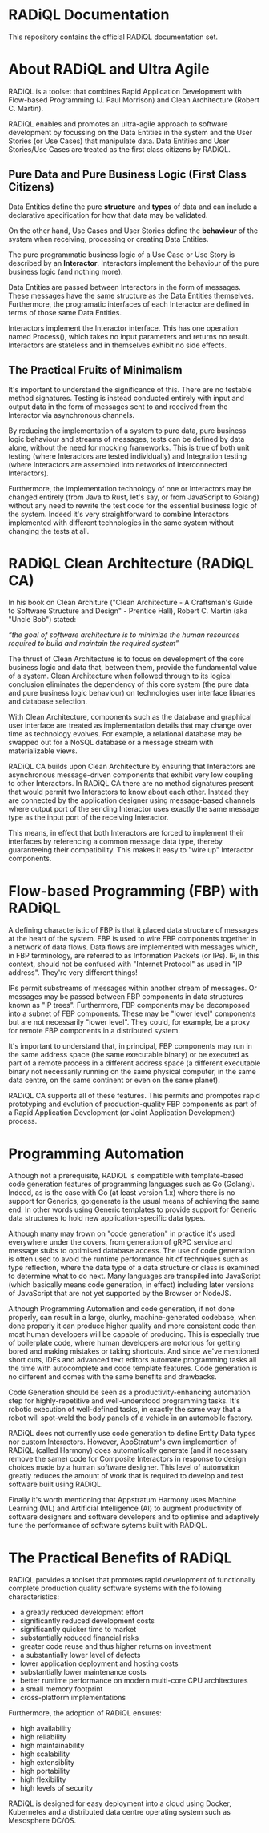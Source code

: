 # RADiQL Documentation
This repository contains the official RADiQL documentation set.

# About RADiQL and Ultra Agile

RADiQL is a toolset that combines Rapid Application Development with 
Flow-based Programming (J. Paul Morrison) and Clean Architecture
(Robert C. Martin).

RADiQL enables and promotes an ultra-agile approach to software 
development by focussing on the Data Entities in the system and
the User Stories (or Use Cases) that manipulate data. 
Data Entities and User Stories/Use Cases are treated as the 
first class citizens by RADiQL. 

## Pure Data and Pure Business Logic (First Class Citizens)

Data Entities define the pure **structure** and **types** of data and can 
include a declarative specification for how that data may be validated.

On the other hand, Use Cases and User Stories define the **behaviour** 
of the system when receiving, processing or creating Data Entities. 

The pure programmatic business logic of a Use Case or Use Story is described 
by an **Interactor**. Interactors implement the behaviour of the pure 
business logic (and nothing more).

Data Entities are passed between Interactors in
the form of messages. These messages have the same structure as the 
Data Entities themselves. Furthermore, the programatic interfaces of
each Interactor are defined in terms of those same Data Entities.

Interactors implement the Interactor interface. This has one operation
named Process(), which takes no input parameters and returns no result.
Interactors are stateless and in themselves exhibit no side effects.

## The Practical Fruits of Minimalism

It's important to understand the significance of this. There are no
testable method signatures. Testing is instead conducted entirely with 
input and output data in the form of messages sent to and received from 
the Interactor via asynchronous channels. 

By reducing the implementation of a system to pure data, pure business 
logic behaviour and streams of messages, tests can be defined by
data alone, without the need for mocking frameworks. This is true of 
both unit testing (where Interactors are tested individually) and
Integration testing (where Interactors are assembled into networks of
interconnected Interactors).

Furthermore, the implementation technology of one or Interactors may
be changed entirely (from Java to Rust, let's say, or from JavaScript 
to Golang) without any need to rewrite the test code for the essential
business logic of the system. Indeed it's very straightforward to combine
Interactors implemented with different technologies in the same system
without changing the tests at all.

# RADiQL Clean Architecture (RADiQL CA)

In his book on Clean Architure ("Clean Architecture - A Craftsman's Guide to
Software Structure and Design" - Prentice Hall), Robert C. Martin 
(aka "Uncle Bob") stated:

*“the goal of software architecture is to minimize the human resources 
required to build and maintain the required system”*

The thrust of Clean Architecture is to focus on development of the core 
business logic and data that, between them, provide the fundamental value 
of a system. Clean Architecture when followed through to its logical conclusion
eliminates the dependency of this core system (the pure data and pure business 
logic behaviour) on technologies user interface libraries and database 
selection. 

With Clean Architecture, components such as the database and graphical user 
interface are treated as implementation details that may change over time as 
technology evolves. For example, a relational database may be swapped out 
for a NoSQL database or a message stream with materializable views. 

RADiQL CA builds upon Clean Architecture by ensuring that Interactors are
asynchronous message-driven components that exhibit very low coupling to 
other Interactors. In RADiQL CA there are no method signatures present 
that would permit two Interactors to know about each other. Instead they are
connected by the application designer using message-based channels where 
output port of the sending Interactor uses exactly the same message type as 
the input port of the receiving Interactor.

This means, in effect that both Interactors are forced to implement their
interfaces by referencing a common message data type, thereby guaranteeing
their compatibility. This makes it easy to "wire up" Interactor components.

# Flow-based Programming (FBP) with RADiQL

A defining characteristic of FBP is that it placed data structure of messages
at the heart of the system. FBP is used to wire FBP components together in a
network of data flows. Data flows are implemented with messages which, in FBP 
terminology, are referred to as Information Packets (or IPs). IP, in this 
context, should not be confused with "Internet Protocol" as used in "IP address".
They're very different things!

IPs permit substreams of messages within another stream of messages. Or messages 
may be passed between FBP components in data structures known as "IP trees". 
Furthermore, FBP components may be decomposed into a subnet of FBP components.
These may be "lower level" components but are not necessarily "lower level". They
could, for example, be a proxy for remote FBP components in a distributed system.

It's important to understand that, in principal, FBP components may run in the
same address space (the same executable binary) or be executed as part of a 
remote process in a different address space (a different executable binary not
necessarily running on the same physical computer, in the same data centre, 
on the same continent or even on the same planet).

RADiQL CA supports all of these features. This permits and prompotes rapid 
prototyping and evolution of production-quality FBP components as part of a 
Rapid Application Development (or Joint Application Development) process.

# Programming Automation

Although not a prerequisite, RADiQL is compatible with template-based 
code generation features of programming languages such as Go (Golang). Indeed,
as is the case with Go (at least version 1.x) where there is no support for
Generics, go:generate is the usual means of achieving the same end. In other
words using Generic templates to provide support for Generic data structures
to hold new application-specific data types.

Although many may frown on "code generation" in practice it's used everywhere
under the covers, from generation of gRPC service and message stubs to 
optimised database access. The use of code generation is often used to avoid 
the runtime performance hit of techniques such as type reflection, where the data
type of a data structure or class is examined to determine what to do next.
Many languages are transpiled into JavaScript (which basically means
code generation, in effect) including later versions of JavaScript that are not
yet supported by the Browser or NodeJS.

Although Programming Automation and code generation, if not done properly, 
can result in a large, clunky, machine-generated codebase, when done properly 
it can produce higher quality and more consistent code than most human 
developers will be capable of producing. This is especially true of boilerplate 
code, where human developers are notorious for getting bored and making mistakes 
or taking shortcuts. And since we've mentioned short cuts, IDEs and advanced
text editors automate programming tasks all the time with autocomplete
and code template features. Code generation is no different and comes with 
the same benefits and drawbacks.

Code Generation should be seen as a productivity-enhancing automation step
for highly-repetitive and well-understood programming tasks. It's robotic
execution of well-defined tasks, in exactly the same way that a robot 
will spot-weld the body panels of a vehicle in an automobile factory.

RADiQL does not currently use code generation to define Entity Data types
nor custom Interactors. However, AppStratum's own implemention of RADiQL (called
Harmony) does automatically generate (and if necessary remove the same) 
code for Composite Interactors in response to design choices made by a 
human software designer. This level of automation greatly reduces the 
amount of work that is required to develop and test software built
using RADiQL.

Finally it's worth mentioning that Appstratum Harmony uses Machine Learning (ML) 
and Artificial Intelligence (AI) to augment productivity of software designers
and software developers and to optimise and adaptively tune the performance of
software sytems built with RADiQL.

# The Practical Benefits of RADiQL

RADiQL provides a toolset that promotes rapid development of functionally
complete production quality software systems with the following characteristics:

- a greatly reduced development effort
- significantly reduced development costs
- significantly quicker time to market
- substantially reduced financial risks
- greater code reuse and thus higher returns on investment
- a substantially lower level of defects
- lower application deployment and hosting costs
- substantially lower maintenance costs
- better runtime performance on modern multi-core CPU architectures
- a small memory footprint
- cross-platform implementations

Furthermore, the adoption of RADiQL ensures:

- high availability
- high reliability
- high maintainability
- high scalability
- high extensiblity
- high portability
- high flexibility
- high levels of security

RADiQL is designed for easy deployment into a cloud using Docker, Kubernetes 
and a distributed data centre operating system such as Mesosphere DC/OS.




